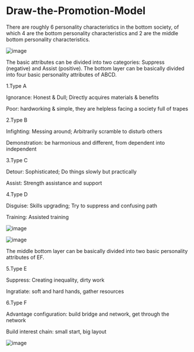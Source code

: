 # Draw-the-Promotion-Model

There are roughly 6 personality characteristics in the bottom society, of which 4 are the bottom personality characteristics and 2 are the middle bottom personality characteristics. 

![image](https://user-images.githubusercontent.com/17419617/142194422-88373014-8b05-4be4-b8ce-785e4b8577de.png)

The basic attributes can be divided into two categories: Suppress (negative) and Assist (positive). The bottom layer can be basically divided into four basic personality attributes of ABCD.

1.Type A

Ignorance: Honest & Dull; Directly acquires materials & benefits

Poor: hardworking & simple, they are helpless facing a society full of trapes

2.Type B

Infighting: Messing around; Arbitrarily scramble to disturb others

Demonstration: be harmonious and different, from dependent into independent

3.Type C

Detour: Sophisticated; Do things slowly but practically

Assist: Strength assistance and support

4.Type D

Disguise: Skills upgrading; Try to suppress and confusing path

Training: Assisted training

![image](https://user-images.githubusercontent.com/17419617/142194468-b1bc8316-8184-4c9a-a598-3924624c3509.png)

![image](https://user-images.githubusercontent.com/17419617/142194495-9f811371-41c5-48b4-8623-b73a92e7f3a2.png)

The middle bottom layer can be basically divided into two basic personality attributes of EF.

5.Type E

Suppress: Creating inequality, dirty work

Ingratiate: soft and hard hands, gather resources

6.Type F

Advantage configuration: build bridge and network, get through the network

Build interest chain: small start, big layout

![image](https://user-images.githubusercontent.com/17419617/142194740-b533063a-3bac-45ad-9034-c04badf28872.png)
